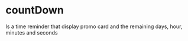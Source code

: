 # countDown
Is a time reminder that display promo card and the remaining days, hour, minutes and seconds
